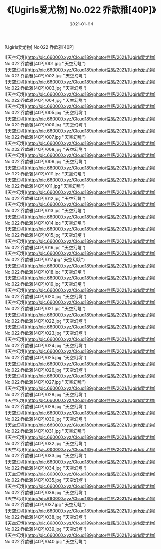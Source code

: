 ﻿---
layout: post
title:  《[Ugirls爱尤物] No.022 乔歆雅[40P]》
date:   2021-01-04
img: http://pic.660000.xyz/Cloud189/photo/性感/2021/[Ugirls爱尤物] No.022 乔歆雅[40P]/000.jpg
categories: [美女, 性感, 泳衣]
---

[Ugirls爱尤物] No.022 乔歆雅[40P]



![天空幻境](http://pic.660000.xyz/Cloud189/photo/性感/2021/[Ugirls爱尤物] No.022 乔歆雅[40P]/001.jpg ''天空幻境'') <br>
![天空幻境](http://pic.660000.xyz/Cloud189/photo/性感/2021/[Ugirls爱尤物] No.022 乔歆雅[40P]/002.jpg ''天空幻境'') <br>
![天空幻境](http://pic.660000.xyz/Cloud189/photo/性感/2021/[Ugirls爱尤物] No.022 乔歆雅[40P]/003.jpg ''天空幻境'') <br>
![天空幻境](http://pic.660000.xyz/Cloud189/photo/性感/2021/[Ugirls爱尤物] No.022 乔歆雅[40P]/004.jpg ''天空幻境'') <br>
![天空幻境](http://pic.660000.xyz/Cloud189/photo/性感/2021/[Ugirls爱尤物] No.022 乔歆雅[40P]/005.jpg ''天空幻境'') <br>
![天空幻境](http://pic.660000.xyz/Cloud189/photo/性感/2021/[Ugirls爱尤物] No.022 乔歆雅[40P]/006.jpg ''天空幻境'') <br>
![天空幻境](http://pic.660000.xyz/Cloud189/photo/性感/2021/[Ugirls爱尤物] No.022 乔歆雅[40P]/007.jpg ''天空幻境'') <br>
![天空幻境](http://pic.660000.xyz/Cloud189/photo/性感/2021/[Ugirls爱尤物] No.022 乔歆雅[40P]/008.jpg ''天空幻境'') <br>
![天空幻境](http://pic.660000.xyz/Cloud189/photo/性感/2021/[Ugirls爱尤物] No.022 乔歆雅[40P]/009.jpg ''天空幻境'') <br>
![天空幻境](http://pic.660000.xyz/Cloud189/photo/性感/2021/[Ugirls爱尤物] No.022 乔歆雅[40P]/010.jpg ''天空幻境'') <br>
![天空幻境](http://pic.660000.xyz/Cloud189/photo/性感/2021/[Ugirls爱尤物] No.022 乔歆雅[40P]/011.jpg ''天空幻境'') <br>
![天空幻境](http://pic.660000.xyz/Cloud189/photo/性感/2021/[Ugirls爱尤物] No.022 乔歆雅[40P]/012.jpg ''天空幻境'') <br>
![天空幻境](http://pic.660000.xyz/Cloud189/photo/性感/2021/[Ugirls爱尤物] No.022 乔歆雅[40P]/013.jpg ''天空幻境'') <br>
![天空幻境](http://pic.660000.xyz/Cloud189/photo/性感/2021/[Ugirls爱尤物] No.022 乔歆雅[40P]/014.jpg ''天空幻境'') <br>
![天空幻境](http://pic.660000.xyz/Cloud189/photo/性感/2021/[Ugirls爱尤物] No.022 乔歆雅[40P]/015.jpg ''天空幻境'') <br>
![天空幻境](http://pic.660000.xyz/Cloud189/photo/性感/2021/[Ugirls爱尤物] No.022 乔歆雅[40P]/016.jpg ''天空幻境'') <br>
![天空幻境](http://pic.660000.xyz/Cloud189/photo/性感/2021/[Ugirls爱尤物] No.022 乔歆雅[40P]/017.jpg ''天空幻境'') <br>
![天空幻境](http://pic.660000.xyz/Cloud189/photo/性感/2021/[Ugirls爱尤物] No.022 乔歆雅[40P]/018.jpg ''天空幻境'') <br>
![天空幻境](http://pic.660000.xyz/Cloud189/photo/性感/2021/[Ugirls爱尤物] No.022 乔歆雅[40P]/019.jpg ''天空幻境'') <br>
![天空幻境](http://pic.660000.xyz/Cloud189/photo/性感/2021/[Ugirls爱尤物] No.022 乔歆雅[40P]/020.jpg ''天空幻境'') <br>
![天空幻境](http://pic.660000.xyz/Cloud189/photo/性感/2021/[Ugirls爱尤物] No.022 乔歆雅[40P]/021.jpg ''天空幻境'') <br>
![天空幻境](http://pic.660000.xyz/Cloud189/photo/性感/2021/[Ugirls爱尤物] No.022 乔歆雅[40P]/022.jpg ''天空幻境'') <br>
![天空幻境](http://pic.660000.xyz/Cloud189/photo/性感/2021/[Ugirls爱尤物] No.022 乔歆雅[40P]/023.jpg ''天空幻境'') <br>
![天空幻境](http://pic.660000.xyz/Cloud189/photo/性感/2021/[Ugirls爱尤物] No.022 乔歆雅[40P]/024.jpg ''天空幻境'') <br>
![天空幻境](http://pic.660000.xyz/Cloud189/photo/性感/2021/[Ugirls爱尤物] No.022 乔歆雅[40P]/025.jpg ''天空幻境'') <br>
![天空幻境](http://pic.660000.xyz/Cloud189/photo/性感/2021/[Ugirls爱尤物] No.022 乔歆雅[40P]/026.jpg ''天空幻境'') <br>
![天空幻境](http://pic.660000.xyz/Cloud189/photo/性感/2021/[Ugirls爱尤物] No.022 乔歆雅[40P]/027.jpg ''天空幻境'') <br>
![天空幻境](http://pic.660000.xyz/Cloud189/photo/性感/2021/[Ugirls爱尤物] No.022 乔歆雅[40P]/028.jpg ''天空幻境'') <br>
![天空幻境](http://pic.660000.xyz/Cloud189/photo/性感/2021/[Ugirls爱尤物] No.022 乔歆雅[40P]/029.jpg ''天空幻境'') <br>
![天空幻境](http://pic.660000.xyz/Cloud189/photo/性感/2021/[Ugirls爱尤物] No.022 乔歆雅[40P]/030.jpg ''天空幻境'') <br>
![天空幻境](http://pic.660000.xyz/Cloud189/photo/性感/2021/[Ugirls爱尤物] No.022 乔歆雅[40P]/031.jpg ''天空幻境'') <br>
![天空幻境](http://pic.660000.xyz/Cloud189/photo/性感/2021/[Ugirls爱尤物] No.022 乔歆雅[40P]/032.jpg ''天空幻境'') <br>
![天空幻境](http://pic.660000.xyz/Cloud189/photo/性感/2021/[Ugirls爱尤物] No.022 乔歆雅[40P]/033.jpg ''天空幻境'') <br>
![天空幻境](http://pic.660000.xyz/Cloud189/photo/性感/2021/[Ugirls爱尤物] No.022 乔歆雅[40P]/034.jpg ''天空幻境'') <br>
![天空幻境](http://pic.660000.xyz/Cloud189/photo/性感/2021/[Ugirls爱尤物] No.022 乔歆雅[40P]/035.jpg ''天空幻境'') <br>
![天空幻境](http://pic.660000.xyz/Cloud189/photo/性感/2021/[Ugirls爱尤物] No.022 乔歆雅[40P]/036.jpg ''天空幻境'') <br>
![天空幻境](http://pic.660000.xyz/Cloud189/photo/性感/2021/[Ugirls爱尤物] No.022 乔歆雅[40P]/037.jpg ''天空幻境'') <br>
![天空幻境](http://pic.660000.xyz/Cloud189/photo/性感/2021/[Ugirls爱尤物] No.022 乔歆雅[40P]/038.jpg ''天空幻境'') <br>
![天空幻境](http://pic.660000.xyz/Cloud189/photo/性感/2021/[Ugirls爱尤物] No.022 乔歆雅[40P]/039.jpg ''天空幻境'') <br>
![天空幻境](http://pic.660000.xyz/Cloud189/photo/性感/2021/[Ugirls爱尤物] No.022 乔歆雅[40P]/040.jpg ''天空幻境'') <br>